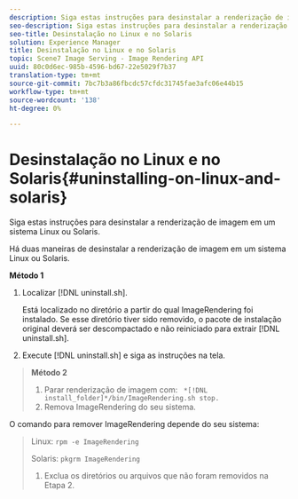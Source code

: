```yaml
---
description: Siga estas instruções para desinstalar a renderização de imagem em um sistema Linux ou Solaris.
seo-description: Siga estas instruções para desinstalar a renderização de imagem em um sistema Linux ou Solaris.
seo-title: Desinstalação no Linux e no Solaris
solution: Experience Manager
title: Desinstalação no Linux e no Solaris
topic: Scene7 Image Serving - Image Rendering API
uuid: 80c0d6ec-985b-4596-bd67-22e5029f7b37
translation-type: tm+mt
source-git-commit: 7bc7b3a86fbcdc57cfdc31745fae3afc06e44b15
workflow-type: tm+mt
source-wordcount: '138'
ht-degree: 0%

---
```



# Desinstalação no Linux e no Solaris{#uninstalling-on-linux-and-solaris}

Siga estas instruções para desinstalar a renderização de imagem em um sistema Linux ou Solaris.

Há duas maneiras de desinstalar a renderização de imagem em um sistema Linux ou Solaris.

**Método 1**

1. Localizar [!DNL uninstall.sh].

   Está localizado no diretório a partir do qual ImageRendering foi instalado. Se esse diretório tiver sido removido, o pacote de instalação original deverá ser descompactado e não reiniciado para extrair [!DNL uninstall.sh].
1. Execute [!DNL uninstall.sh] e siga as instruções na tela.

>**Método 2**
>
>1. Parar renderização de imagem com: ` *[!DNL install_folder]*/bin/ImageRendering.sh stop.`
>1. Remova ImageRendering do seu sistema.

>
>   
O comando para remover ImageRendering depende do seu sistema:
>
>   Linux: `rpm -e ImageRendering`
>
>   Solaris: `pkgrm ImageRendering`
>
>1. Exclua os diretórios ou arquivos que não foram removidos na Etapa 2.

>



